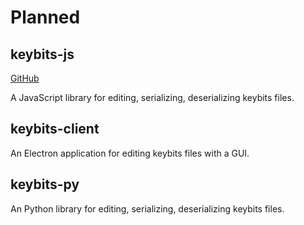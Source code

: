 # Planned

## keybits-js

[GitHub](https://github.com/DamSenViet/keybits-js)

A JavaScript library for editing, serializing, deserializing keybits files.

## keybits-client

An Electron application for editing keybits files with a GUI.

## keybits-py

An Python library for editing, serializing, deserializing keybits files.
